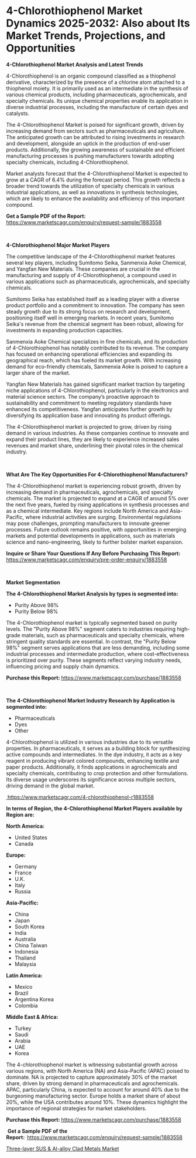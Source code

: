 <p><h1>4-Chlorothiophenol Market Dynamics 2025-2032: Also about Its Market Trends, Projections, and Opportunities</h1></p><p><strong>4-Chlorothiophenol Market Analysis and Latest Trends</strong></p>
<p><p>4-Chlorothiophenol is an organic compound classified as a thiophenol derivative, characterized by the presence of a chlorine atom attached to a thiophenol moiety. It is primarily used as an intermediate in the synthesis of various chemical products, including pharmaceuticals, agrochemicals, and specialty chemicals. Its unique chemical properties enable its application in diverse industrial processes, including the manufacture of certain dyes and catalysts.</p><p>The 4-Chlorothiophenol Market is poised for significant growth, driven by increasing demand from sectors such as pharmaceuticals and agriculture. The anticipated growth can be attributed to rising investments in research and development, alongside an uptick in the production of end-user products. Additionally, the growing awareness of sustainable and efficient manufacturing processes is pushing manufacturers towards adopting specialty chemicals, including 4-Chlorothiophenol.</p><p>Market analysts forecast that the 4-Chlorothiophenol Market is expected to grow at a CAGR of 6.4% during the forecast period. This growth reflects a broader trend towards the utilization of specialty chemicals in various industrial applications, as well as innovations in synthesis technologies, which are likely to enhance the availability and efficiency of this important compound.</p></p>
<p><strong>Get a Sample PDF of the Report:&nbsp;</strong> <a href="https://www.marketscagr.com/enquiry/request-sample/1883558?utm_campaign=2631&utm_medium=2&utm_source=Github&utm_content=ia&utm_term=03042025&utm_id=4-chlorothiophenol">https://www.marketscagr.com/enquiry/request-sample/1883558</a></p>
<p>&nbsp;</p>
<p><strong>4-Chlorothiophenol Major Market Players</strong></p>
<p><p>The competitive landscape of the 4-Chlorothiophenol market features several key players, including Sumitomo Seika, Sanmenxia Aoke Chemical, and Yangfan New Materials. These companies are crucial in the manufacturing and supply of 4-Chlorothiophenol, a compound used in various applications such as pharmaceuticals, agrochemicals, and specialty chemicals.</p><p>Sumitomo Seika has established itself as a leading player with a diverse product portfolio and a commitment to innovation. The company has seen steady growth due to its strong focus on research and development, positioning itself well in emerging markets. In recent years, Sumitomo Seika's revenue from the chemical segment has been robust, allowing for investments in expanding production capacities.</p><p>Sanmenxia Aoke Chemical specializes in fine chemicals, and its production of 4-Chlorothiophenol has notably contributed to its revenue. The company has focused on enhancing operational efficiencies and expanding its geographical reach, which has fueled its market growth. With increasing demand for eco-friendly chemicals, Sanmenxia Aoke is poised to capture a larger share of the market.</p><p>Yangfan New Materials has gained significant market traction by targeting niche applications of 4-Chlorothiophenol, particularly in the electronics and material science sectors. The company’s proactive approach to sustainability and commitment to meeting regulatory standards have enhanced its competitiveness. Yangfan anticipates further growth by diversifying its application base and innovating its product offerings.</p><p>The 4-Chlorothiophenol market is projected to grow, driven by rising demand in various industries. As these companies continue to innovate and expand their product lines, they are likely to experience increased sales revenues and market share, underlining their pivotal roles in the chemical industry.</p></p>
<p>&nbsp;</p>
<p><strong>What Are The Key Opportunities For 4-Chlorothiophenol Manufacturers?</strong></p>
<p><p>The 4-Chlorothiophenol market is experiencing robust growth, driven by increasing demand in pharmaceuticals, agrochemicals, and specialty chemicals. The market is projected to expand at a CAGR of around 5% over the next five years, fueled by rising applications in synthesis processes and as a chemical intermediate. Key regions include North America and Asia-Pacific, where industrial activities are surging. Environmental regulations may pose challenges, prompting manufacturers to innovate greener processes. Future outlook remains positive, with opportunities in emerging markets and potential developments in applications, such as materials science and nano-engineering, likely to further bolster market expansion.</p></p>
<p><strong>Inquire or Share Your Questions If Any Before Purchasing This Report:</strong> <a href="https://www.marketscagr.com/enquiry/pre-order-enquiry/1883558?utm_campaign=2631&utm_medium=2&utm_source=Github&utm_content=ia&utm_term=03042025&utm_id=4-chlorothiophenol">https://www.marketscagr.com/enquiry/pre-order-enquiry/1883558</a></p>
<p>&nbsp;</p>
<p><strong>Market Segmentation</strong></p>
<p><strong>The 4-Chlorothiophenol Market Analysis by types is segmented into:</strong></p>
<p><ul><li>Purity Above 98%</li><li>Purity Below 98%</li></ul></p>
<p><p>The 4-Chlorothiophenol market is typically segmented based on purity levels. The "Purity Above 98%" segment caters to industries requiring high-grade materials, such as pharmaceuticals and specialty chemicals, where stringent quality standards are essential. In contrast, the "Purity Below 98%" segment serves applications that are less demanding, including some industrial processes and intermediate production, where cost-effectiveness is prioritized over purity. These segments reflect varying industry needs, influencing pricing and supply chain dynamics.</p></p>
<p><strong>Purchase this Report:&nbsp;</strong><a href="https://www.marketscagr.com/purchase/1883558?utm_campaign=2631&utm_medium=2&utm_source=Github&utm_content=ia&utm_term=03042025&utm_id=4-chlorothiophenol">https://www.marketscagr.com/purchase/1883558</a></p>
<p>&nbsp;</p>
<p><strong>The 4-Chlorothiophenol Market Industry Research by Application is segmented into:</strong></p>
<p><ul><li>Pharmaceuticals</li><li>Dyes</li><li>Other</li></ul></p>
<p><p>4-Chlorothiophenol is utilized in various industries due to its versatile properties. In pharmaceuticals, it serves as a building block for synthesizing active compounds and intermediates. In the dye industry, it acts as a key reagent in producing vibrant colored compounds, enhancing textile and paper products. Additionally, it finds applications in agrochemicals and specialty chemicals, contributing to crop protection and other formulations. Its diverse usage underscores its significance across multiple sectors, driving demand in the global market.</p></p>
<p><a href="https://www.marketscagr.com/4-chlorothiophenol-r1883558?utm_campaign=2631&utm_medium=2&utm_source=Github&utm_content=ia&utm_term=03042025&utm_id=4-chlorothiophenol">&nbsp;https://www.marketscagr.com/4-chlorothiophenol-r1883558</a></p>
<p><strong>In terms of Region, the 4-Chlorothiophenol Market Players available by Region are:</strong></p>
<p>
    <p> <strong> North America: </strong>
        <ul>
            <li>United States</li>
            <li>Canada</li>
        </ul>
        </p> 
    <p> <strong> Europe: </strong>
        <ul>
            <li>Germany</li>
            <li>France</li>
            <li>U.K.</li>
            <li>Italy</li>
            <li>Russia</li>
        </ul>
        </p> 
    <p> <strong> Asia-Pacific: </strong>
        <ul>
            <li>China</li>
            <li>Japan</li>
            <li>South Korea</li>
            <li>India</li>
            <li>Australia</li>
            <li>China Taiwan</li>
            <li>Indonesia</li>
            <li>Thailand</li>
            <li>Malaysia</li>
        </ul>
        </p> 
    <p> <strong> Latin America: </strong>
        <ul>
            <li>Mexico</li>
            <li>Brazil</li>
            <li>Argentina Korea</li>
            <li>Colombia</li>
        </ul>
        </p> 
    <p> <strong> Middle East & Africa: </strong>
        <ul>
            <li>Turkey</li>
            <li>Saudi</li>
            <li>Arabia</li>
            <li>UAE</li>
            <li>Korea</li>
        </ul>
    </p>
    </p>
<p><p>The 4-chlorothiophenol market is witnessing substantial growth across various regions, with North America (NA) and Asia-Pacific (APAC) poised to dominate. NA is projected to capture approximately 30% of the market share, driven by strong demand in pharmaceuticals and agrochemicals. APAC, particularly China, is expected to account for around 40% due to the burgeoning manufacturing sector. Europe holds a market share of about 20%, while the USA contributes around 10%. These dynamics highlight the importance of regional strategies for market stakeholders.</p></p>
<p><strong>Purchase this Report: </strong><a href="https://www.marketscagr.com/purchase/1883558?utm_campaign=2631&utm_medium=2&utm_source=Github&utm_content=ia&utm_term=03042025&utm_id=4-chlorothiophenol">https://www.marketscagr.com/purchase/1883558</a></p>
<p>&nbsp;<strong>Get a Sample PDF of the Report:&nbsp;&nbsp;</strong><a href="https://www.marketscagr.com/enquiry/request-sample/1883558?utm_campaign=2631&utm_medium=2&utm_source=Github&utm_content=ia&utm_term=03042025&utm_id=4-chlorothiophenol">https://www.marketscagr.com/enquiry/request-sample/1883558</a></p>
<p><strong></strong></p>
<p><p><a href="https://github.com/shondapmbau/Market-Research-Report-List-1/blob/main/three-layer-sus-al-alloy-clad-metals-market.md?utm_campaign=2631&utm_medium=2&utm_source=Github&utm_content=ia&utm_term=03042025&utm_id=4-chlorothiophenol">Three-layer SUS & Al-alloy Clad Metals Market</a></p></p>